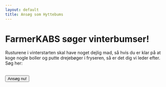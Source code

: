 ```yaml
---
layout: default
title: Ansøg som Hyttebums
---
```


<h1>FarmerKABS søger vinterbumser!</h1>

<p> Rusturene i vinterstarten skal have noget dejlig mad, så hvis du er klar på at koge nogle boller og putte drejebøger
  i fryseren, så er det dig vi leder efter. Søg her:
</p>


<br />

<a style="text-align: center;" href="https://forms.gle/1PYpB8oFteyFn7r98">
    <button class="applyBtn">Ansøg nu!</button>
</a>

<br />

